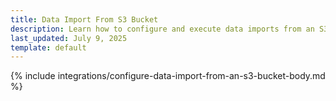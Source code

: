 ```yaml
---
title: Data Import From S3 Bucket
description: Learn how to configure and execute data imports from an S3 bucket into your Spryker application, ensuring seamless integration and efficient data handling.
last_updated: July 9, 2025
template: default
---
```


{% include integrations/configure-data-import-from-an-s3-bucket-body.md %}